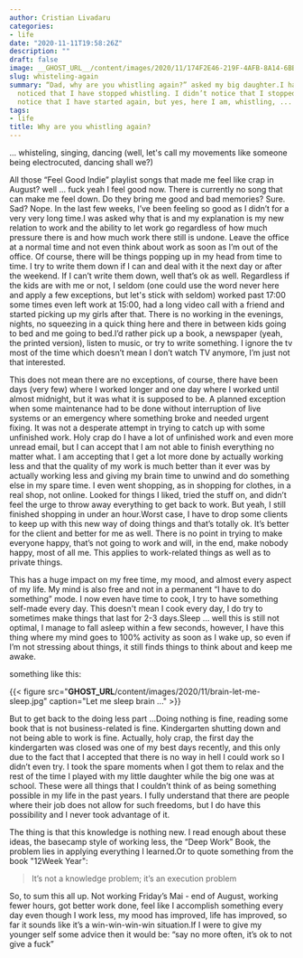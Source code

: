 ```yaml
---
author: Cristian Livadaru
categories:
- life
date: "2020-11-11T19:58:26Z"
description: ""
draft: false
image: __GHOST_URL__/content/images/2020/11/174F2E46-219F-4AFB-8A14-6BB9DD0C3E6E.jpeg
slug: whisteling-again
summary: “Dad, why are you whistling again?” asked my big daughter.I haven’t even
  noticed that I have stopped whistling. I didn’t notice that I stopped and didn’t
  notice that I have started again, but yes, here I am, whistling, ...
tags:
- life
title: Why are you whistling again?
---
```





... whisteling, singing, dancing (well, let's call my movements like someone being electrocuted, dancing shall we?)

All those “Feel Good Indie” playlist songs that made me feel like crap in August? well ... fuck yeah I feel good now. There is currently no song that can make me feel down. Do they bring me good and bad memories? Sure. Sad? Nope. In the last few weeks, I’ve been feeling so good as I didn’t for a very very long time.I was asked why that is and my explanation is my new relation to work and the ability to let work go regardless of how much pressure there is and how much work there still is undone. Leave the office at a normal time and not even think about work as soon as I’m out of the office. Of course, there will be things popping up in my head from time to time. I try to write them down if I can and deal with it the next day or after the weekend. If I can’t write them down, well that’s ok as well. Regardless if the kids are with me or not, I seldom (one could use the word never here and apply a few exceptions, but let's stick with seldom) worked past 17:00 some times even left work at 15:00, had a long video call with a friend and started picking up my girls after that. There is no working in the evenings, nights, no squeezing in a quick thing here and there in between kids going to bed and me going to bed.I’d rather pick up a book, a newspaper (yeah, the printed version), listen to music, or try to write something. I ignore the tv most of the time which doesn’t mean I don’t watch TV anymore, I’m just not that interested.

This does not mean there are no exceptions, of course, there have been days (very few) where I worked longer and one day where I worked until almost midnight, but it was what it is supposed to be. A planned exception when some maintenance had to be done without interruption of live systems or an emergency where something broke and needed urgent fixing. It was not a desperate attempt in trying to catch up with some unfinished work. Holy crap do I have a lot of unfinished work and even more unread email, but I can accept that I am not able to finish everything no matter what. I am accepting that I get a lot more done by actually working less and that the quality of my work is much better than it ever was by actually working less and giving my brain time to unwind and do something else in my spare time. I even went shopping, as in shopping for clothes, in a real shop, not online. Looked for things I liked, tried the stuff on, and didn’t feel the urge to throw away everything to get back to work. But yeah, I still finished shopping in under an hour.Worst case, I have to drop some clients to keep up with this new way of doing things and that’s totally ok. It’s better for the client and better for me as well. There is no point in trying to make everyone happy, that’s not going to work and will, in the end, make nobody happy, most of all me. This applies to work-related things as well as to private things.

This has a huge impact on my free time, my mood, and almost every aspect of my life. My mind is also free and not in a permanent “I have to do something” mode. I now even have time to cook, I try to have something self-made every day. This doesn't mean I cook every day, I do try to sometimes make things that last for 2-3 days.Sleep ... well this is still not optimal, I manage to fall asleep within a few seconds, however, I have this thing where my mind goes to 100% activity as soon as I wake up, so even if I’m not stressing about things, it still finds things to think about and keep me awake.

something like this:

{{< figure src="__GHOST_URL__/content/images/2020/11/brain-let-me-sleep.jpg" caption="Let me sleep brain ..." >}}

But to get back to the doing less part ...Doing nothing is fine, reading some book that is not business-related is fine. Kindergarten shutting down and not being able to work is fine. Actually, holy crap, the first day the kindergarten was closed was one of my best days recently, and this only due to the fact that I accepted that there is no way in hell I could work so I didn’t even try. I took the spare moments when I got them to relax and the rest of the time I played with my little daughter while the big one was at school. These were all things that I couldn’t think of as being something possible in my life in the past years. I fully understand that there are people where their job does not allow for such freedoms, but I do have this possibility and I never took advantage of it.

The thing is that this knowledge is nothing new. I read enough about these ideas, the basecamp style of working less, the “Deep Work” Book, the problem lies in applying everything I learned.Or to quote something from the book "12Week Year":

> It’s not a knowledge problem; it’s an execution problem

So, to sum this all up. Not working Friday’s Mai - end of August, working fewer hours, got better work done, feel like I accomplish something every day even though I work less, my mood has improved, life has improved, so far it sounds like it’s a win-win-win-win situation.If I were to give my younger self some advice then it would be: “say no more often, it’s ok to not give a fuck”

